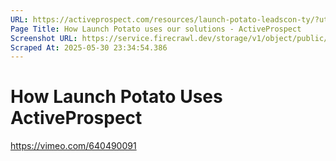 ```yaml
---
URL: https://activeprospect.com/resources/launch-potato-leadscon-ty/?utm_medium=Email&utm_source=Website&utm_campaign=AP-Email-InsideCBM-Oct
Page Title: How Launch Potato uses our solutions - ActiveProspect
Screenshot URL: https://service.firecrawl.dev/storage/v1/object/public/media/screenshot-6ee33a91-bc2c-4249-a2fb-554b32fd389a.png
Scraped At: 2025-05-30 23:34:54.386
---
```

# How Launch Potato Uses ActiveProspect

https://vimeo.com/640490091

